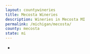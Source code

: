 ```yaml
---
layout: countywineries
title: Mecosta Wineries
description: Wineries in Mecosta MI
permalink: /michigan/mecosta/
county: mecosta
state: mi
---
```

-
